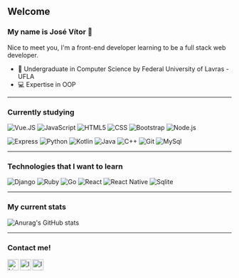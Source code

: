 ## Welcome
### My name is José Vítor 👋

Nice to meet you, I'm a front-end developer learning to be a full stack web developer.

* 🏢 Undergraduate in Computer Science by Federal University of Lavras - UFLA
* 💻 Expertise in OOP

---
### Currently studying
![Vue.JS](https://img.shields.io/badge/-Vue.js-555555?style=flat&logo=vue.js)
![JavaScript](https://img.shields.io/badge/-JavaScript-555555?style=flat&logo=javascript)
![HTML5](https://img.shields.io/badge/-HTML5-555555?style=flat&logo=html5)
![CSS](https://img.shields.io/badge/-CSS-555555?style=flat&logo=CSS3)
![Bootstrap](https://img.shields.io/badge/-Bootstrap-555555?style=flat&logo=bootstrap)
![Node.js](https://img.shields.io/badge/-Node.js-555555?style=flat&logo=node.js)

![Express](https://img.shields.io/badge/-ExpressJS-555555?style=flat&logo=express)
![Python](https://img.shields.io/badge/-Python-555555?style=flat&logo=python)
![Kotlin](https://img.shields.io/badge/-Kotlin-555555?style=flat&logo=kotlin)
![Java](https://img.shields.io/badge/-Java-555555?style=flat&logo=java)
![C++](https://img.shields.io/badge/-C++-555555?style=flat&logo=c%2B%2B)
![Git](https://img.shields.io/badge/-Git-555555?style=flat&logo=git)
![MySql](https://img.shields.io/badge/-MySql-555555?style=flat&logo=mySql)
  
---
### Technologies that I want to learn
![Django](https://img.shields.io/badge/-Django-555555?style=flat&logo=django)
![Ruby](https://img.shields.io/badge/-Ruby-555555?style=flat&logo=ruby)
![Go](https://img.shields.io/badge/-Go-555555?style=flat&logo=go)
![React](https://img.shields.io/badge/-React-555555?style=flat&logo=react)
![React Native](https://img.shields.io/badge/-React%20Native-555555?style=flat&logo=react)
![Sqlite](https://img.shields.io/badge/-Sqlite-555555?style=flat&logo=sqlite)

---
### My current stats
![Anurag's GitHub stats](https://github-readme-stats.vercel.app/api?username=josev-marques&show_icons=true&theme=dracula)


---
### Contact me!
<a target="_blank" href="https://www.linkedin.com/in/josevmarques/">
  <img align="left" alt="LinkedIN" width="25px" src="https://logospng.org/download/linkedin/logo-linkedin-icon-2048.png" /> </a>
   

<a target="_blank" href="mailto:josev.marques01@gmail.com">
  <img align="left" alt="Instagram" width="25px" src="https://logodownload.org/wp-content/uploads/2018/03/gmail-logo-2-1.png" />
</a>
   

<a target="_blank" href="https://gitlab.com/josev.marques">
  <img align="left" alt="Instagram" width="25px" src="https://upload.wikimedia.org/wikipedia/commons/thumb/1/18/GitLab_Logo.svg/1200px-GitLab_Logo.svg.png" />
</a>
